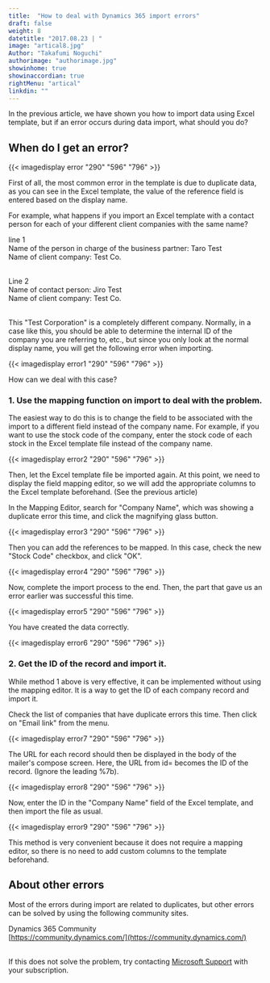 ```yaml
---
title:  "How to deal with Dynamics 365 import errors"
draft: false
weight: 8
datetitle: "2017.08.23 | "
image: "artical8.jpg"
Author: "Takafumi Noguchi"
authorimage: "authorimage.jpg"
showinhome: true
showinaccordian: true
rightMenu: "artical"
linkdin: ""
---
```

<!-- Intro  -->
In the previous article, we have shown you how to import data using Excel template, but if an error occurs during data import, what should you do?


## When do I get an error?
<!-- Image= error.jpg -->
{{< imagedisplay error "290" "596" "796" >}}

First of all, the most common error in the template is due to duplicate data, as you can see in the Excel template, the value of the reference field is entered based on the display name.

For example, what happens if you import an Excel template with a contact person for each of your different client companies with the same name?

line 1     
Name of the person in charge of the business partner: Taro Test    
Name of client company: Test Co.      
&nbsp;


Line 2    
Name of contact person: Jiro Test     
Name of client company: Test Co.      
&nbsp;


This "Test Corporation" is a completely different company. Normally, in a case like this, you should be able to determine the internal ID of the company you are referring to, etc., but since you only look at the normal display name, you will get the following error when importing.
<!-- Image= error1.jpg -->
{{< imagedisplay error1 "290" "596" "796" >}}

How can we deal with this case?

### 1. Use the mapping function on import to deal with the problem.
The easiest way to do this is to change the field to be associated with the import to a different field instead of the company name. For example, if you want to use the stock code of the company, enter the stock code of each stock in the Excel template file instead of the company name.
<!-- Image= error2.jpg -->
{{< imagedisplay error2 "290" "596" "796" >}}


Then, let the Excel template file be imported again. At this point, we need to display the field mapping editor, so we will add the appropriate columns to the Excel template beforehand. (See the previous article)

In the Mapping Editor, search for "Company Name", which was showing a duplicate error this time, and click the magnifying glass button.
<!-- Image= error3.jpg -->
{{< imagedisplay error3 "290" "596" "796" >}}



Then you can add the references to be mapped. In this case, check the new "Stock Code" checkbox, and click "OK".
<!-- Image= error4.jpg -->
{{< imagedisplay error4 "290" "596" "796" >}}

Now, complete the import process to the end. Then, the part that gave us an error earlier was successful this time.
<!-- Image= error5.jpg -->
{{< imagedisplay error5 "290" "596" "796" >}}


You have created the data correctly.
<!-- Image= error6.jpg -->
{{< imagedisplay error6 "290" "596" "796" >}}


### 2. Get the ID of the record and import it.
While method 1 above is very effective, it can be implemented without using the mapping editor. It is a way to get the ID of each company record and import it.

Check the list of companies that have duplicate errors this time. Then click on "Email link" from the menu.
<!-- Image= error7.jpg -->
{{< imagedisplay error7 "290" "596" "796" >}}

The URL for each record should then be displayed in the body of the mailer's compose screen.
Here, the URL from id= becomes the ID of the record. (Ignore the leading %7b).

<!-- Image= error8.jpg -->
{{< imagedisplay error8 "290" "596" "796" >}}


Now, enter the ID in the "Company Name" field of the Excel template, and then import the file as usual.
<!-- Image= error9.jpg -->
{{< imagedisplay error9 "290" "596" "796" >}}

This method is very convenient because it does not require a mapping editor, so there is no need to add custom columns to the template beforehand.

## About other errors
Most of the errors during import are related to duplicates, but other errors can be solved by using the following community sites.

Dynamics 365 Community     
[https://community.dynamics.com/](https://community.dynamics.com/)   
&nbsp;

If this does not solve the problem, try contacting [Microsoft Support](https://dynamics.microsoft.com/ja-jp/support/) with your subscription.     
&nbsp;